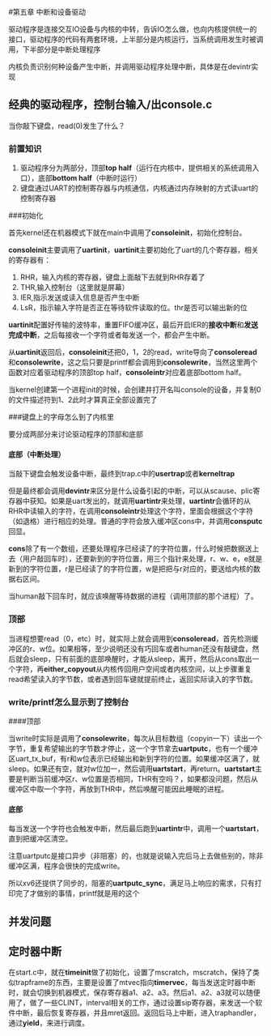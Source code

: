 #第五章 中断和设备驱动

驱动程序是连接交互IO设备与内核的中转，告诉IO怎么做，也向内核提供统一的接口，驱动程序的代码有两套环境，上半部分是内核运行，当系统调用发生时被调用，下半部分是中断处理程序

内核负责识别何种设备产生中断，并调用驱动程序处理中断，具体是在devintr实现

## 经典的驱动程序，控制台输入/出console.c

当你敲下键盘，read(0)发生了什么？

### 前置知识

1. 驱动程序分为两部分，顶部**top half**（运行在内核中，提供相关的系统调用入口），底部**bottom half**（中断时运行）
2. 键盘通过UART的控制寄存器与内核通信，内核通过内存映射的方式读uart的控制寄存器

###初始化

首先kernel还在机器模式下就在main中调用了**consoleinit**，初始化控制台。

**consoleinit**主要调用了**uartinit**，**uartinit**主要初始化了uart的几个寄存器，相关的寄存器有：

1. RHR，输入内核的寄存器，键盘上面敲下去就到RHR存着了
2. THR,输入控制台（这里就是屏幕）
3. IER,指示发送或读入信息是否产生中断
4. LsR，指示输入字符是否正在等待软件读取的位。thr是否可以输出新的位

**uartinit**配置好传输的波特率，重置FIFO缓冲区，最后开启IER的**接收中断**和**发送完成中断**，之后每接收一个字符或者每发送一个，都会产生中断。

从**uartinit**返回后，**consoleinit**还把0，1，2的read，write导向了**consoleread**和**consolewrite**，这之后只要是printf都会调用到**consolewrite**，当然这里两个函数对应着驱动程序的顶部top half，**consoleintr**对应着底部bottom half。

当kernel创建第一个进程init的时候，会创建并打开名叫console的设备，并复制0的文件描述符到1、2此时才算真正全部设置完了

###键盘上的字母怎么到了内核里

要分成两部分来讨论驱动程序的顶部和底部

#### 底部（中断处理）

当敲下键盘会触发设备中断，最终到trap.c中的**usertrap**或者**kerneltrap**

但是最终都会调用**devintr**来区分是什么设备引起的中断，可以从scause、plic寄存器中获知。如果是uart发出的，就调用**uartintr**来处理，**uartintr**会循环的从RHR中读输入的字符，在调用**consoleintr**处理这个字符，里面会根据这个字符（如退格）进行相应的处理。普通的字符会放入缓冲区cons中，并调用**consputc**回显。

**cons**除了有一个数组，还要处理程序已经读了的字符位置，什么时候把数据送上去（用户敲回车时），还要新到的字符位置，用三个指针来处理，r、w、e，e就是新到的字符位置，r是已经读了的字符位置，w是把把与r对应的，要送给内核的数据右区间。

当human敲下回车时，就应该唤醒等待数据的进程（调用顶部的那个进程）了。

### 顶部

当进程想要read（0，etc）时，就实际上就会调用到**consoleread**，首先检测缓冲区的r、w位。如果相等，至少说明还没有巧回车或者human还没有敲键盘，然后就会sleep，只有前面的底部唤醒时，才能从sleep，离开，然后从cons取出一个字符，再**either_copyout**从内核传回用户空间或者内核空间，以上步骤重复read希望读入的字节数，或者遇到回车键就提前终止，返回实际读入的字节数。

### write/printf怎么显示到了控制台

####顶部

当write时实际是调用了**consolewrite**，每次从目标数组（copyin一下）读出一个字节，重复希望输出的字节数才停止，这一个字节拿去**uartputc**，也有一个缓冲区uart_tx_buf，有r和w位表示已经输出和新到字符的位置。如果缓冲区满了，就sleep。如果还有空，就对w位加一，然后调用**uartstart**，再return。**uartstart**主要是判断当前缓冲区r、w位置是否相同，THR有空吗？，如果都没问题，然后从缓冲区中取一个字符，再放到THR中，然后唤醒可能因此睡眠的进程。

#### 底部

每当发送一个字符也会触发中断，然后最后跑到**uartintr**中，调用一个**uartstart**，直到把缓冲区清空。

注意uartputc是接口异步（非阻塞）的，也就是说输入完后马上去做些别的，除非缓冲区满，程序会很快的完成write。

所以xv6还提供了同步的，阻塞的**uartputc_sync**，满足马上响应的需求，只有打印完了才做别的事情，printf就是用的这个

## 并发问题

## 定时器中断

在start.c中，就在**timeinit**做了初始化，设置了mscratch，mscratch，保持了类似trapframe的东西，主要是设置了mtvec指向**timervec**，每当发送定时器中断时，就会切换到机器模式，保存寄存器a1、a2、a3。然后a1、a2、a3就可以随便用了，做了一些CLINT，interval相关的工作，通过设置sip寄存器，来发送一个软件中断，最后恢复寄存器，并且mret返回。返回后马上中断，进入traphandler，通过**yield**，来进行调度。
